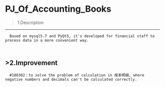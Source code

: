 PJ_Of_Accounting_Books
====
>1.Description<br>
----
      Based on mysql5.7 and PyQt5, it's developed for financial staff to process data in a more convenient way.
<br>>2.Improvement
----
      #180302：to solve the problem of calculation in 成本明细, where negative numbers and decimals can't be calculated correctly.

